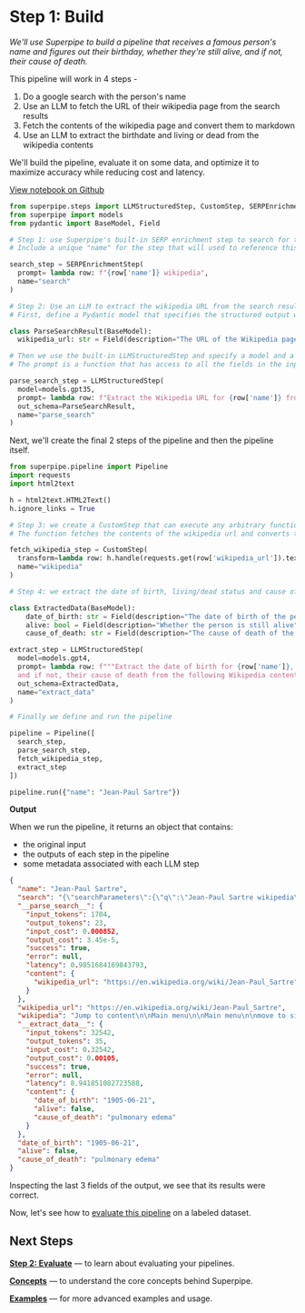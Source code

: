 # Step 1: Build

_We'll use Superpipe to build a pipeline that receives a famous person's name and figures out their birthday, whether they're still alive, and if not, their cause of death._

This pipeline will work in 4 steps -

1. Do a google search with the person's name
2. Use an LLM to fetch the URL of their wikipedia page from the search results
3. Fetch the contents of the wikipedia page and convert them to markdown
4. Use an LLM to extract the birthdate and living or dead from the wikipedia contents

We'll build the pipeline, evaluate it on some data, and optimize it to maximize accuracy while reducing cost and latency.

[View notebook on Github](https://github.com/villagecomputing/superpipe/tree/main/docs/examples/web_scraping/web_scraping.ipynb)

```python
from superpipe.steps import LLMStructuredStep, CustomStep, SERPEnrichmentStep
from superpipe import models
from pydantic import BaseModel, Field

# Step 1: use Superpipe's built-in SERP enrichment step to search for the persons wikipedia page
# Include a unique "name" for the step that will used to reference this step's output in future steps

search_step = SERPEnrichmentStep(
  prompt= lambda row: f"{row['name']} wikipedia",
  name="search"
)

# Step 2: Use an LLM to extract the wikipedia URL from the search results
# First, define a Pydantic model that specifies the structured output we want from the LLM

class ParseSearchResult(BaseModel):
  wikipedia_url: str = Field(description="The URL of the Wikipedia page for the person")

# Then we use the built-in LLMStructuredStep and specify a model and a prompt
# The prompt is a function that has access to all the fields in the input as well as the outputs of previous steps

parse_search_step = LLMStructuredStep(
  model=models.gpt35,
  prompt= lambda row: f"Extract the Wikipedia URL for {row['name']} from the following search results: \n\n {row['search']}",
  out_schema=ParseSearchResult,
  name="parse_search"
)
```

Next, we'll create the final 2 steps of the pipeline and then the pipeline itself.

```python
from superpipe.pipeline import Pipeline
import requests
import html2text

h = html2text.HTML2Text()
h.ignore_links = True

# Step 3: we create a CustomStep that can execute any arbitrary function (transform)
# The function fetches the contents of the wikipedia url and converts them to markdown

fetch_wikipedia_step = CustomStep(
  transform=lambda row: h.handle(requests.get(row['wikipedia_url']).text),
  name="wikipedia"
)

# Step 4: we extract the date of birth, living/dead status and cause of death from the wikipedia contents

class ExtractedData(BaseModel):
    date_of_birth: str = Field(description="The date of birth of the person in the format YYYY-MM-DD")
    alive: bool = Field(description="Whether the person is still alive")
    cause_of_death: str = Field(description="The cause of death of the person. If the person is alive, return 'N/A'")

extract_step = LLMStructuredStep(
  model=models.gpt4,
  prompt= lambda row: f"""Extract the date of birth for {row['name']}, whether they're still alive \
  and if not, their cause of death from the following Wikipedia content: \n\n {row['wikipedia']}""",
  out_schema=ExtractedData,
  name="extract_data"
)

# Finally we define and run the pipeline

pipeline = Pipeline([
  search_step,
  parse_search_step,
  fetch_wikipedia_step,
  extract_step
])

pipeline.run({"name": "Jean-Paul Sartre"})
```

**Output**

When we run the pipeline, it returns an object that contains:

- the original input
- the outputs of each step in the pipeline
- some metadata associated with each LLM step

```json
{
  "name": "Jean-Paul Sartre",
  "search": "{\"searchParameters\":{\"q\":\"Jean-Paul Sartre wikipedia\",\"type\":\"search\",\"engine\":\"google\"},...}",
  "__parse_search__": {
    "input_tokens": 1704,
    "output_tokens": 23,
    "input_cost": 0.000852,
    "output_cost": 3.45e-5,
    "success": true,
    "error": null,
    "latency": 0.9851684169843793,
    "content": {
      "wikipedia_url": "https://en.wikipedia.org/wiki/Jean-Paul_Sartre"
    }
  },
  "wikipedia_url": "https://en.wikipedia.org/wiki/Jean-Paul_Sartre",
  "wikipedia": "Jump to content\n\nMain menu\n\nMain menu\n\nmove to sidebar hide\n\nNavigation\n\n  *...",
  "__extract_data__": {
    "input_tokens": 32542,
    "output_tokens": 35,
    "input_cost": 0.32542,
    "output_cost": 0.00105,
    "success": true,
    "error": null,
    "latency": 8.941851082723588,
    "content": {
      "date_of_birth": "1905-06-21",
      "alive": false,
      "cause_of_death": "pulmonary edema"
    }
  },
  "date_of_birth": "1905-06-21",
  "alive": false,
  "cause_of_death": "pulmonary edema"
}
```

Inspecting the last 3 fields of the output, we see that its results were correct.

Now, let's see how to [evaluate this pipeline](../evaluate) on a labeled dataset.

## Next Steps

[**Step 2: Evaluate**](../evaluate) &mdash; to learn about evaluating your pipelines.

[**Concepts**](../concepts) &mdash; to understand the core concepts behind Superpipe.

[**Examples**](../examples) &mdash; for more advanced examples and usage.
